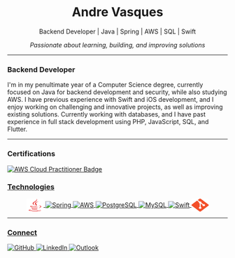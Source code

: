 <div align="center">
  <h1>Andre Vasques</h1>
  <p>Backend Developer | Java | Spring | AWS | SQL | Swift</p>
  <p><i>Passionate about learning, building, and improving solutions</i></p>
</div>

---

### Backend Developer

I'm in my penultimate year of a Computer Science degree, currently focused on Java for backend development and security, while also studying AWS. I have previous experience with Swift and iOS development, and I enjoy working on challenging and innovative projects, as well as improving existing solutions.
Currently working with databases, and I have past experience in full stack development using PHP, JavaScript, SQL, and Flutter.

---

### Certifications

<a href="https://www.credly.com/badges/22336acd-57f2-4d1e-a3a7-af96f007ce8d/linked_in?t=sqdowx">
    <img alt="AWS Cloud Practitioner Badge" width="160px" src="https://images.credly.com/images/00634f82-b07f-4bbd-a6bb-53de397fc3a6/image.png"/>

### Technologies

<div align="center">
  <img align="center" alt="Java" height="30" width="40" src="https://raw.githubusercontent.com/devicons/devicon/master/icons/java/java-plain.svg">
  <img align="center" alt="Spring" height="30" width="40" src="https://cdn.jsdelivr.net/gh/devicons/devicon/icons/spring/spring-original.svg">
  <img align="center" alt="AWS" height="30" width="40" src="https://cdn.jsdelivr.net/gh/devicons/devicon/icons/amazonwebservices/amazonwebservices-original-wordmark.svg">
  <img align="center" alt="PostgreSQL" height="30" width="40" src="https://cdn.jsdelivr.net/gh/devicons/devicon/icons/postgresql/postgresql-original.svg">
  <img align="center" alt="MySQL" height="30" width="40" src="https://cdn.jsdelivr.net/gh/devicons/devicon/icons/mysql/mysql-original.svg">
  <img align="center" alt="Swift" height="30" width="40" src="https://cdn.jsdelivr.net/gh/devicons/devicon/icons/swift/swift-original.svg">
  <img align="center" alt="Git" height="30" width="40" src="https://raw.githubusercontent.com/devicons/devicon/master/icons/git/git-original.svg">
</div>

---

### Connect

<div>
  <a href="https://github.com/vasquesandre" target="_blank">
    <img src="https://img.shields.io/badge/GitHub-%2312100E.svg?style=for-the-badge&logo=github&logoColor=white" alt="GitHub"/>
  </a>
  <a href="https://www.linkedin.com/in/andre-vasques/" target="_blank">
    <img src="https://img.shields.io/badge/LinkedIn-%230077B5.svg?style=for-the-badge&logo=linkedin&logoColor=white" alt="LinkedIn"/>
  </a>
  <a href="mailto:andrevasques@outlook.com.br">
    <img src="https://img.shields.io/badge/Outlook-0072C6?style=for-the-badge&logo=microsoft-outlook&logoColor=white" alt="Outlook"/>
  </a>
</div>
